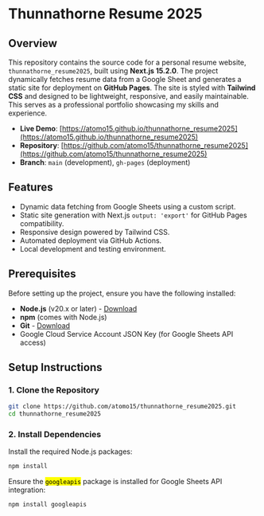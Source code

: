 # Thunnathorne Resume 2025

## Overview

This repository contains the source code for a personal resume website, `thunnathorne_resume2025`, built using **Next.js 15.2.0**. The project dynamically fetches resume data from a Google Sheet and generates a static site for deployment on **GitHub Pages**. The site is styled with **Tailwind CSS** and designed to be lightweight, responsive, and easily maintainable. This serves as a professional portfolio showcasing my skills and experience.

- **Live Demo**: [https://atomo15.github.io/thunnathorne_resume2025](https://atomo15.github.io/thunnathorne_resume2025)
- **Repository**: [https://github.com/atomo15/thunnathorne_resume2025](https://github.com/atomo15/thunnathorne_resume2025)
- **Branch**: `main` (development), `gh-pages` (deployment)

## Features

- Dynamic data fetching from Google Sheets using a custom script.
- Static site generation with Next.js `output: 'export'` for GitHub Pages compatibility.
- Responsive design powered by Tailwind CSS.
- Automated deployment via GitHub Actions.
- Local development and testing environment.

## Prerequisites

Before setting up the project, ensure you have the following installed:

- **Node.js** (v20.x or later) - [Download](https://nodejs.org/)
- **npm** (comes with Node.js)
- **Git** - [Download](https://git-scm.com/)
- Google Cloud Service Account JSON Key (for Google Sheets API access)

## Setup Instructions

### 1. Clone the Repository
```bash
git clone https://github.com/atomo15/thunnathorne_resume2025.git
cd thunnathorne_resume2025
```

### 2. Install Dependencies
Install the required Node.js packages:
```bash
npm install
```
Ensure the <mark>`googleapis`</mark> package is installed for Google Sheets API integration:
```bash
npm install googleapis
```
